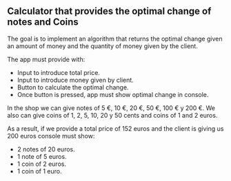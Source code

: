 ## Calculator that provides the optimal change of notes and Coins ##

The goal is to implement an algorithm that returns the optimal change given an amount of money and the quantity of money given by the client.

The app must provide with:

* Input to introduce total price.
* Input to introduce money given by client.
* Button to calculate the optimal change.
* Once button is pressed, app must show optimal change in console.

In the shop we can give notes of 5 €, 10 €, 20 €, 50 €, 100 € y 200 €. We also can give coins of 1, 2, 5, 10, 20 y 50 cents and coins of 1 and 2 euros.

As a result, if we provide a total price of 152 euros and the client is giving us 200 euros console must show:

* 2 notes of 20 euros.
* 1 note of 5 euros.
* 1 coin of 2 euros.
* 1 coin of 1 euro.